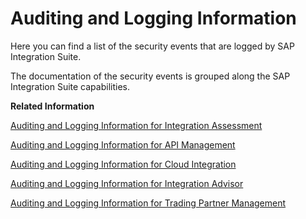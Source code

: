 <!-- loio86a75cd936a940bfbb51d2ef1bda0a34 -->

# Auditing and Logging Information

Here you can find a list of the security events that are logged by SAP Integration Suite.

The documentation of the security events is grouped along the SAP Integration Suite capabilities.

**Related Information**  


[Auditing and Logging Information for Integration Assessment](auditing-and-logging-information-for-integration-assessment-e7a795f.md "Here you can find the security events that are logged by Integration Assessment.")

[Auditing and Logging Information for API Management](auditing-and-logging-information-for-api-management-77024b3.md "Here you can find a list of the security events that are logged by TECHNICAL COMPONENT.")

[Auditing and Logging Information for Cloud Integration](auditing-and-logging-information-for-cloud-integration-d1c7bfe.md "Here you can find a list of the security events that are logged by Cloud Integration.")

[Auditing and Logging Information for Integration Advisor](auditing-and-logging-information-for-integration-advisor-3dbe557.md "Here you can find a list of the security events that are logged by Integration Advisor.")

[Auditing and Logging Information for Trading Partner Management](auditing-and-logging-information-for-trading-partner-management-0503127.md "Here you can find a list of the security events that are logged by Trading Partner Management.")

